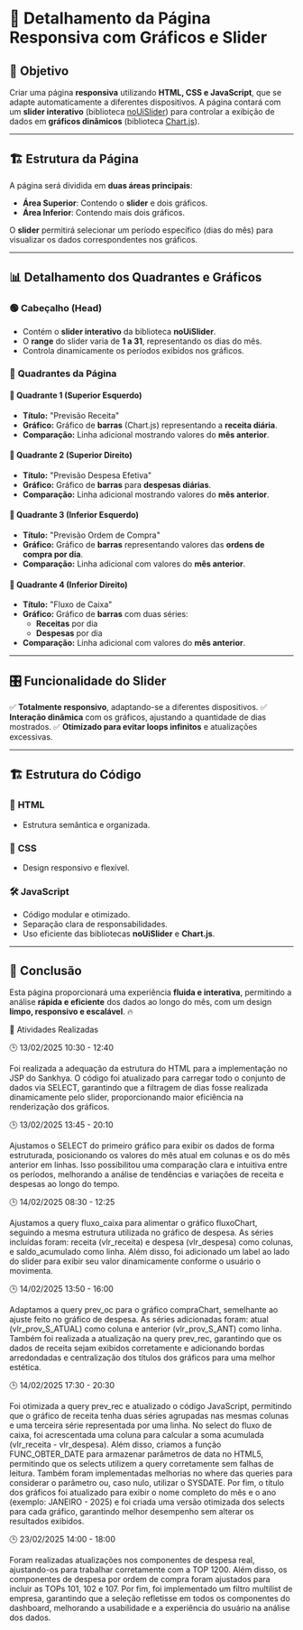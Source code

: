 # 📌 Detalhamento da Página Responsiva com Gráficos e Slider

## 🎯 Objetivo
Criar uma página **responsiva** utilizando **HTML, CSS e JavaScript**, que se adapte automaticamente a diferentes dispositivos. A página contará com um **slider interativo** (biblioteca [noUiSlider](https://refreshless.com/nouislider/)) para controlar a exibição de dados em **gráficos dinâmicos** (biblioteca [Chart.js](https://www.chartjs.org/)).

---

## 🏗️ Estrutura da Página
A página será dividida em **duas áreas principais**:

- **Área Superior**: Contendo o **slider** e dois gráficos.
- **Área Inferior**: Contendo mais dois gráficos.

O **slider** permitirá selecionar um período específico (dias do mês) para visualizar os dados correspondentes nos gráficos.

---

## 📊 Detalhamento dos Quadrantes e Gráficos

### 🟢 **Cabeçalho (Head)**
- Contém o **slider interativo** da biblioteca **noUiSlider**.
- O **range** do slider varia de **1 a 31**, representando os dias do mês.
- Controla dinamicamente os períodos exibidos nos gráficos.

### 📌 **Quadrantes da Página**

#### 🔹 **Quadrante 1 (Superior Esquerdo)**
- **Título:** "Previsão Receita"
- **Gráfico:** Gráfico de **barras** (Chart.js) representando a **receita diária**.
- **Comparação:** Linha adicional mostrando valores do **mês anterior**.

#### 🔹 **Quadrante 2 (Superior Direito)**
- **Título:** "Previsão Despesa Efetiva"
- **Gráfico:** Gráfico de **barras** para **despesas diárias**.
- **Comparação:** Linha adicional mostrando valores do **mês anterior**.

#### 🔹 **Quadrante 3 (Inferior Esquerdo)**
- **Título:** "Previsão Ordem de Compra"
- **Gráfico:** Gráfico de **barras** representando valores das **ordens de compra por dia**.
- **Comparação:** Linha adicional com valores do **mês anterior**.

#### 🔹 **Quadrante 4 (Inferior Direito)**
- **Título:** "Fluxo de Caixa"
- **Gráfico:** Gráfico de **barras** com duas séries:
  - **Receitas** por dia
  - **Despesas** por dia
- **Comparação:** Linha adicional com valores do **mês anterior**.

---

## 🎛️ **Funcionalidade do Slider**
✅ **Totalmente responsivo**, adaptando-se a diferentes dispositivos.
✅ **Interação dinâmica** com os gráficos, ajustando a quantidade de dias mostrados.
✅ **Otimizado para evitar loops infinitos** e atualizações excessivas.

---

## 🏗️ **Estrutura do Código**
### 🔹 **HTML**
- Estrutura semântica e organizada.

### 🎨 **CSS**
- Design responsivo e flexível.

### 🛠️ **JavaScript**
- Código modular e otimizado.
- Separação clara de responsabilidades.
- Uso eficiente das bibliotecas **noUiSlider** e **Chart.js**.

---

## 🚀 Conclusão
Esta página proporcionará uma experiência **fluida e interativa**, permitindo a análise **rápida e eficiente** dos dados ao longo do mês, com um design **limpo, responsivo e escalável**. 🔥




📌 Atividades Realizadas

🕒 13/02/2025 10:30 - 12:40

Foi realizada a adequação da estrutura do HTML para a implementação no JSP do Sankhya. O código foi atualizado para carregar todo o conjunto de dados via SELECT, garantindo que a filtragem de dias fosse realizada dinamicamente pelo slider, proporcionando maior eficiência na renderização dos gráficos.

🕒 13/02/2025 13:45 - 20:10

Ajustamos o SELECT do primeiro gráfico para exibir os dados de forma estruturada, posicionando os valores do mês atual em colunas e os do mês anterior em linhas. Isso possibilitou uma comparação clara e intuitiva entre os períodos, melhorando a análise de tendências e variações de receita e despesas ao longo do tempo.

🕒 14/02/2025 08:30 - 12:25

Ajustamos a query fluxo_caixa para alimentar o gráfico fluxoChart, seguindo a mesma estrutura utilizada no gráfico de despesa. As séries incluídas foram: receita (vlr_receita) e despesa (vlr_despesa) como colunas, e saldo_acumulado como linha. Além disso, foi adicionado um label ao lado do slider para exibir seu valor dinamicamente conforme o usuário o movimenta.

🕒 14/02/2025 13:50 - 16:00

Adaptamos a query prev_oc para o gráfico compraChart, semelhante ao ajuste feito no gráfico de despesa. As séries adicionadas foram: atual (vlr_prov_S_ATUAL) como coluna e anterior (vlr_prov_S_ANT) como linha. Também foi realizada a atualização na query prev_rec, garantindo que os dados de receita sejam exibidos corretamente e adicionando bordas arredondadas e centralização dos títulos dos gráficos para uma melhor estética.

🕒 14/02/2025 17:30 - 20:30

Foi otimizada a query prev_rec e atualizado o código JavaScript, permitindo que o gráfico de receita tenha duas séries agrupadas nas mesmas colunas e uma terceira série representada por uma linha. No select do fluxo de caixa, foi acrescentada uma coluna para calcular a soma acumulada (vlr_receita - vlr_despesa). Além disso, criamos a função FUNC_OBTER_DATE para armazenar parâmetros de data no HTML5, permitindo que os selects utilizem a query corretamente sem falhas de leitura. Também foram implementadas melhorias no where das queries para considerar o parâmetro ou, caso nulo, utilizar o SYSDATE. Por fim, o título dos gráficos foi atualizado para exibir o nome completo do mês e o ano (exemplo: JANEIRO - 2025) e foi criada uma versão otimizada dos selects para cada gráfico, garantindo melhor desempenho sem alterar os resultados exibidos.


🕒 23/02/2025 14:00 - 18:00

Foram realizadas atualizações nos componentes de despesa real, ajustando-os para trabalhar corretamente com a TOP 1200. Além disso, os componentes de despesa por ordem de compra foram ajustados para incluir as TOPs 101, 102 e 107. Por fim, foi implementado um filtro multilist de empresa, garantindo que a seleção refletisse em todos os componentes do dashboard, melhorando a usabilidade e a experiência do usuário na análise dos dados.